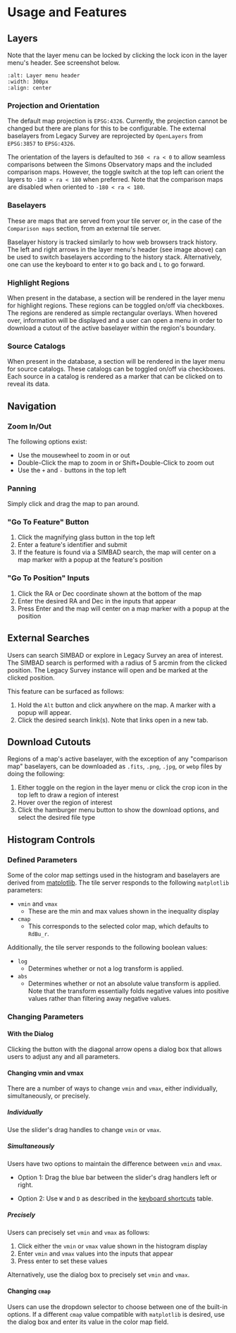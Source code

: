 # Usage and Features

## Layers

Note that the layer menu can be locked by clicking the lock icon in the layer menu's header. See screenshot below.

```{image} images/layer_menu_header.png
:alt: Layer menu header
:width: 300px
:align: center
```

### Projection and Orientation

The default map projection is `EPSG:4326`. Currently, the projection cannot be changed but there are plans for this to be configurable. The external baselayers from Legacy Survey are reprojected by `OpenLayers` from `EPSG:3857` to `EPSG:4326`.

The orientation of the layers is defaulted to `360 < ra < 0` to allow seamless comparisons between the Simons Observatory maps and the included comparison maps. However, the toggle switch at the top left can orient the layers to `-180 < ra < 180` when preferred. Note that the comparison maps are disabled when oriented to `-180 < ra < 180`.

### Baselayers

These are maps that are served from your tile server or, in the case of the `Comparison maps` section, from an external tile server.

Baselayer history is tracked similarly to how web browsers track history. The left and right arrows in the layer menu's header (see image above) can be used to switch baselayers according to the history stack. Alternatively, one can use the keyboard to enter `H` to go back and `L` to go forward.

### Highlight Regions

When present in the database, a section will be rendered in the layer menu for highlight regions. These regions can be toggled on/off via checkboxes. The regions are rendered as simple rectangular overlays. When hovered over, information will be displayed and a user can open a menu in order to download a cutout of the active baselayer within the region's boundary.

### Source Catalogs

When present in the database, a section will be rendered in the layer menu for source catalogs. These catalogs can be toggled on/off via checkboxes. Each source in a catalog is rendered as a marker that can be clicked on to reveal its data.

## Navigation

### Zoom In/Out

The following options exist:

- Use the mousewheel to zoom in or out
- Double-Click the map to zoom in or Shift+Double-Click to zoom out
- Use the `+` and `-` buttons in the top left

### Panning

Simply click and drag the map to pan around.

### "Go To Feature" Button

1. Click the magnifying glass button in the top left
2. Enter a feature's identifier and submit
3. If the feature is found via a SIMBAD search, the map will center on a map marker with a popup at the feature's position

### "Go To Position" Inputs

1. Click the RA or Dec coordinate shown at the bottom of the map
2. Enter the desired RA and Dec in the inputs that appear
3. Press Enter and the map will center on a map marker with a popup at the position

## External Searches

Users can search SIMBAD or explore in Legacy Survey an area of interest. The SIMBAD search is performed with a radius of 5 arcmin from the clicked position. The Legacy Survey instance will open and be marked at the clicked position.

This feature can be surfaced as follows:

1. Hold the `Alt` button and click anywhere on the map. A marker with a popup will appear.
2. Click the desired search link(s). Note that links open in a new tab.

## Download Cutouts

Regions of a map's active baselayer, with the exception of any "comparison map" baselayers, can be downloaded as `.fits`, `.png`, `.jpg`, or `webp` files by doing the following:

1. Either toggle on the region in the layer menu or click the crop icon in the top left to draw a region of interest
2. Hover over the region of interest
3. Click the hamburger menu button to show the download options, and select the desired file type

## Histogram Controls

### Defined Parameters

Some of the color map settings used in the histogram and baselayers are derived from [matplotlib](https://matplotlib.org/stable/). The tile server responds to the following `matplotlib` parameters:

- `vmin` and `vmax`
  - These are the min and max values shown in the inequality display
- `cmap`
  - This corresponds to the selected color map, which defaults to `RdBu_r`.

Additionally, the tile server responds to the following boolean values:

- `log`
  - Determines whether or not a log transform is applied.
- `abs`
  - Determines whether or not an absolute value transform is applied. Note that the transform essentially folds negative values into positive values rather than filtering away negative values.

### Changing Parameters

#### With the Dialog

Clicking the button with the diagonal arrow opens a dialog box that allows users to adjust any and all parameters.

#### Changing vmin and vmax

There are a number of ways to change `vmin` and `vmax`, either individually, simultaneously, or precisely.

##### Individually

Use the slider's drag handles to change `vmin` or `vmax`.

##### Simultaneously

Users have two options to maintain the difference between `vmin` and `vmax`.

- Option 1: Drag the blue bar between the slider's drag handlers left or right.

- Option 2: Use `W` and `D` as described in the [keyboard shortcuts](keyboard-shortcuts.md) table.

##### Precisely

Users can precisely set `vmin` and `vmax` as follows:

1. Click either the `vmin` or `vmax` value shown in the histogram display
2. Enter `vmin` and `vmax` values into the inputs that appear
3. Press enter to set these values

Alternatively, use the dialog box to precisely set `vmin` and `vmax`.

#### Changing `cmap`

Users can use the dropdown selector to choose between one of the built-in options. If a different `cmap` value compatible with `matplotlib` is desired, use the dialog box and enter its value in the color map field.
